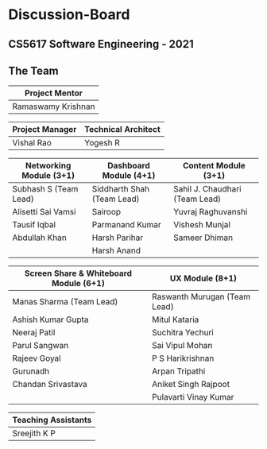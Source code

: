 # Discussion-Board

## CS5617 Software Engineering - 2021

## The Team

| Project Mentor     |
|--------------------|
| Ramaswamy Krishnan |

| Project Manager    | Technical Architect   |
|--------------------|-----------------------|
|   Vishal Rao       |      Yogesh R         |


| Networking Module (3+1)         | Dashboard Module (4+1)     | Content Module (3+1)           | 
|---------------------------------|----------------------------|--------------------------------|
| Subhash S (Team Lead)           | Siddharth Shah (Team Lead) | Sahil J. Chaudhari (Team Lead) | 
| Alisetti Sai Vamsi              | Sairoop                    | Yuvraj Raghuvanshi             |           
| Tausif Iqbal                    | Parmanand Kumar            | Vishesh Munjal                 | 
| Abdullah Khan                   | Harsh Parihar              | Sameer Dhiman                  | 
|                                 | Harsh Anand                |                                |


| Screen Share & Whiteboard Module (6+1) | UX Module (8+1)              |
|----------------------------------------|------------------------------|
| Manas Sharma (Team Lead)               | Raswanth Murugan (Team Lead) |
| Ashish Kumar Gupta                     | Mitul Kataria                |
| Neeraj Patil                           | Suchitra Yechuri             |
| Parul Sangwan                          | Sai Vipul Mohan              |
| Rajeev Goyal                           | P S Harikrishnan             |
| Gurunadh                               | Arpan Tripathi               |
| Chandan Srivastava                     | Aniket Singh Rajpoot         |
|                                        | Pulavarti Vinay Kumar        |


| Teaching Assistants    |
|------------------------|
| Sreejith K P           |
